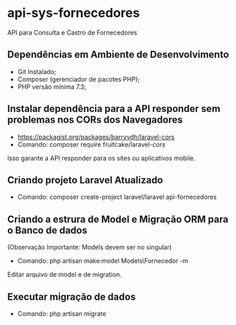 # api-sys-fornecedores
API para Consulta e Castro de Fornecedores

## Dependências em Ambiente de Desenvolvimento
   - Git Instalado;
   - Composer (gerenciador de pacotes PHP);
   - PHP versão mínima 7.3;
   
## Instalar dependência para a API responder sem problemas nos CORs dos Navegadores
   - https://packagist.org/packages/barryvdh/laravel-cors
   - Comando: composer require fruitcake/laravel-cors
   
   Isso garante a API responder para os sites ou aplicativos mobile.

## Criando projeto Laravel Atualizado
  - Comando: composer create-project laravel/laravel api-fornecedores

## Criando a estrura de Model e Migração ORM para o Banco de dados
  (Observação Importante: Models devem ser no singular)
  
  - Comando: php artisan make:model Models\Fornecedor -m
  
  Editar arquivo de model e de migration.

## Executar migração de dados
  - Comando: php artisan migrate
